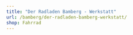 ```yaml
---
title: "Der Radladen Bamberg - Werkstatt"
url: /bamberg/der-radladen-bamberg-werkstatt/
shop: Fahrrad
---
```

